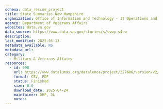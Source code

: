 ```yaml
---
schema: data_rescue_project 
title: State Summaries_New Hampshire
organization: Office of Information and Technology - IT Operations and Services (ITOPS)
agency: Department of Veterans Affairs
websites: data.va.gov
data_source: https://www.data.va.gov/stories/s/svwp-s4cw
description: 
last_modified: 2025-05-13
metadata_available: No
metadata_url: 
category:
  - Military & Veterans Affairs 
resources:
  - id: 998
    url: https://www.datalumos.org/datalumos/project/227686/version/V2/view
    format: CSV, PDF
    status: Finished
    size: 0.0
    download_date: 2025-04-24
    maintainer: DRP, DL
    notes: 
---
```

